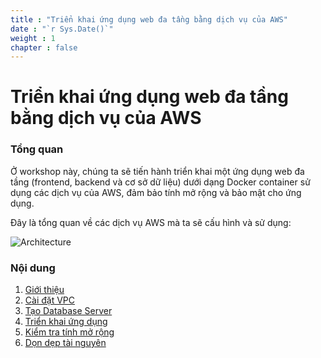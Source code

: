 ```yaml
---
title : "Triển khai ứng dụng web đa tầng bằng dịch vụ của AWS"
date : "`r Sys.Date()`"
weight : 1
chapter : false
---
```

# Triển khai ứng dụng web đa tầng bằng dịch vụ của AWS

### Tổng quan
Ở workshop này, chúng ta sẽ tiến hành triển khai một ứng dụng web đa tầng (frontend, backend và cơ sở dữ liệu) dưới dạng Docker container sử dụng các dịch vụ của AWS, đảm bảo tính mở rộng và bảo mật cho ứng dụng.

Đây là tổng quan về các dịch vụ AWS mà ta sẽ cấu hình và sử dụng:

![Architecture](/images/main_arch.png?width=90pc)

### Nội dung
1. [Giới thiệu](1-Introduction/)
2. [Cài đặt VPC](2-Setupvpc/)
3. [Tạo Database Server](3-CreateRDS/)
4. [Triển khai ứng dụng](4-DeployApp/)
5. [Kiểm tra tính mở rộng](5-TestASG/)
6. [Dọn dẹp tài nguyên](6-Cleanup/)